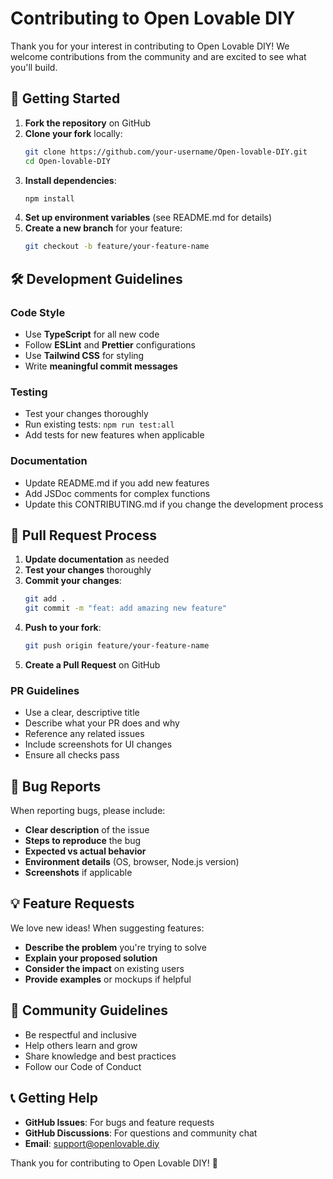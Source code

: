 # Contributing to Open Lovable DIY

Thank you for your interest in contributing to Open Lovable DIY! We welcome contributions from the community and are excited to see what you'll build.

## 🚀 Getting Started

1. **Fork the repository** on GitHub
2. **Clone your fork** locally:
   ```bash
   git clone https://github.com/your-username/Open-lovable-DIY.git
   cd Open-lovable-DIY
   ```
3. **Install dependencies**:
   ```bash
   npm install
   ```
4. **Set up environment variables** (see README.md for details)
5. **Create a new branch** for your feature:
   ```bash
   git checkout -b feature/your-feature-name
   ```

## 🛠️ Development Guidelines

### Code Style
- Use **TypeScript** for all new code
- Follow **ESLint** and **Prettier** configurations
- Use **Tailwind CSS** for styling
- Write **meaningful commit messages**

### Testing
- Test your changes thoroughly
- Run existing tests: `npm run test:all`
- Add tests for new features when applicable

### Documentation
- Update README.md if you add new features
- Add JSDoc comments for complex functions
- Update this CONTRIBUTING.md if you change the development process

## 📝 Pull Request Process

1. **Update documentation** as needed
2. **Test your changes** thoroughly
3. **Commit your changes**:
   ```bash
   git add .
   git commit -m "feat: add amazing new feature"
   ```
4. **Push to your fork**:
   ```bash
   git push origin feature/your-feature-name
   ```
5. **Create a Pull Request** on GitHub

### PR Guidelines
- Use a clear, descriptive title
- Describe what your PR does and why
- Reference any related issues
- Include screenshots for UI changes
- Ensure all checks pass

## 🐛 Bug Reports

When reporting bugs, please include:
- **Clear description** of the issue
- **Steps to reproduce** the bug
- **Expected vs actual behavior**
- **Environment details** (OS, browser, Node.js version)
- **Screenshots** if applicable

## 💡 Feature Requests

We love new ideas! When suggesting features:
- **Describe the problem** you're trying to solve
- **Explain your proposed solution**
- **Consider the impact** on existing users
- **Provide examples** or mockups if helpful

## 🤝 Community Guidelines

- Be respectful and inclusive
- Help others learn and grow
- Share knowledge and best practices
- Follow our Code of Conduct

## 📞 Getting Help

- **GitHub Issues**: For bugs and feature requests
- **GitHub Discussions**: For questions and community chat
- **Email**: support@openlovable.diy

Thank you for contributing to Open Lovable DIY! 🎉
